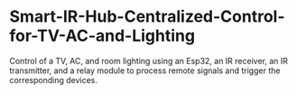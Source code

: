 # Smart-IR-Hub-Centralized-Control-for-TV-AC-and-Lighting
Control of a TV, AC, and room lighting using an Esp32, an IR receiver, an IR transmitter, and a relay module to process remote signals and trigger the corresponding devices.
